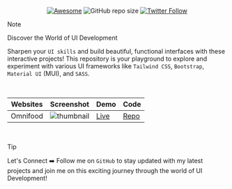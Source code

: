 <div align="center">

[![Awesome](https://awesome.re/badge.svg)](https://awesome.re)
![GitHub repo size](https://img.shields.io/github/repo-size/Pranav-Jadhav09/User-Interface)
[![Twitter Follow](https://img.shields.io/twitter/follow/Pranav_Jadhav09?style=social)](https://twitter.com/Pranav_Jadhav09)

</div>

> [!NOTE]  
> Discover the World of UI Development

Sharpen your `UI skills` and build beautiful, functional interfaces with these interactive projects!
This repository is your playground to explore and experiment with various UI frameworks like `Tailwind CSS`, `Bootstrap`, `Material UI` (MUI), and `SASS`.

<br />

<div align="center">

| Websites | Screenshot                         | Demo                                                    | Code                |
| -------- | ---------------------------------- | ------------------------------------------------------- | ------------------- |
| Omnifood | ![thumbnail](./thumbnail/omnifood) | [Live](https://omnifood-website-jrpranav.onrender.com/) | [Repo](./Omnifood/) |

</div>

<br />

> [!TIP]
> Let's Connect ➡️ Follow me on `GitHub` to stay updated with my latest projects and join me on this exciting journey through the world of UI Development!
